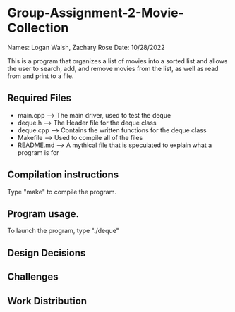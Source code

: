 # Group-Assignment-2-Movie-Collection
Names: Logan Walsh, Zachary Rose
Date: 10/28/2022

This is a program that organizes a list of movies into a sorted list and allows the user to search, add, and remove movies from the list, as well as read from and print to a file.

## Required Files
* main.cpp --> The main driver, used to test the deque
* deque.h --> The Header file for the deque class
* deque.cpp --> Contains the written functions for the deque class
* Makefile --> Used to compile all of the files
* README.md --> A mythical file that is speculated to explain what a program is for

## Compilation instructions

Type "make" to compile the program.

## Program usage.

To launch the program, type "./deque"

## Design Decisions

## Challenges

## Work Distribution
